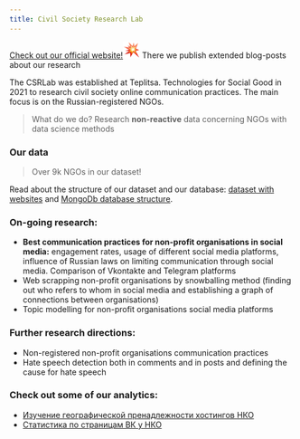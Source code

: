 ```yaml
---
title: Civil Society Research Lab
---
```


[Check out our official website!<img src ="https://raw.githubusercontent.com/Teplitsa/CSRLab/main/docs/images/boom.png" width="30" height="30" alt="boom">](http://lab.te-st.ru/) There we publish extended blog-posts about our research

The CSRLab was established at Teplitsa. Technologies for Social Good in 2021 to research civil society online communication practices. The main focus is on the Russian-registered NGOs.

> What do we do? Research **non-reactive** data concerning NGOs with data science methods

### Our data

> Over 9k NGOs in our dataset!

Read about the structure of our dataset and our database: [dataset with websites](./_docs/Our_Data/websites-dataset.md) and [MongoDb database structure](./_docs/Our_Data/database-structure.md).

### On-going research:

- **Best communication practices for non-profit organisations in social media:** engagement rates, usage of different social media platforms, influence of Russian laws on limiting communication through social media. Comparison of Vkontakte and Telegram platforms
- Web scrapping non-profit organisations by snowballing method (finding out who refers to whom in social media and establishing a graph of connections between organisations)
- Topic modelling for non-profit organisations social media platforms

### Further research directions:

- Non-registered non-profit organisations communication practices
- Hate speech detection both in comments and in posts and defining the cause for hate speech

### Check out some of our analytics:

* [Изучение географической пренадлежности хостингов НКО](./_docs/NGO_Websites_Analysis/hostings.md)
* [Статистика по страницам ВК у НКО](./_docs/NGO_Social_Media_Analysis/vk_analysis.md) 

